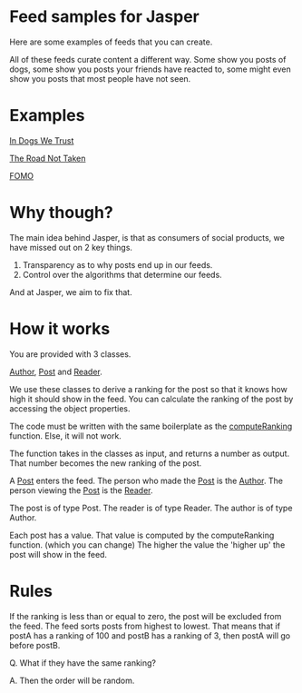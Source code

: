 # Feed samples for Jasper 

Here are some examples of feeds that you can create. 

All of these feeds curate content a different way. Some show you posts of dogs, some show you posts your friends have reacted to, some might even show you posts that most people have not seen. 

# Examples

[In Dogs We Trust](https://github.com/elijahleinkram/feed-samples/blob/master/functions/in_dogs_we_trust.js)

[The Road Not Taken](https://github.com/elijahleinkram/feed-samples/blob/master/functions/the_road_not_taken.js)

[FOMO](https://github.com/elijahleinkram/feed-samples/blob/master/functions/fomo.js)

# Why though?

The main idea behind Jasper, is that as consumers of social products, we have missed out on 2 key things. 

1. Transparency as to why posts end up in our feeds. 
2. Control over the algorithms that determine our feeds. 

And at Jasper, we aim to fix that.

# How it works

You are provided with 3 classes. 

[Author](https://github.com/elijahleinkram/feed-samples/blob/master/classes/author.js), [Post](https://github.com/elijahleinkram/feed-samples/blob/master/classes/post.js) and [Reader](https://github.com/elijahleinkram/feed-samples/blob/master/classes/reader.js).

We use these classes to derive a ranking for the post so that it knows how high it should show in the feed. You can calculate the ranking of the post by accessing the object properties. 

The code must be written with the same boilerplate as the [computeRanking](https://github.com/elijahleinkram/feed-samples/edit/master/ranking/computeRanking) function. Else, it will not work.

The function takes in the classes as input, and returns a number as output. That number becomes the new ranking of the post. 

A [Post](https://github.com/elijahleinkram/feed-samples/blob/master/classes/post.js) enters the feed. The person who made the [Post](https://github.com/elijahleinkram/feed-samples/blob/master/classes/post.js) is the [Author](https://github.com/elijahleinkram/feed-samples/blob/master/classes/author.js). The person viewing the [Post](https://github.com/elijahleinkram/feed-samples/blob/master/classes/post.js) is the [Reader](https://github.com/elijahleinkram/feed-samples/blob/master/classes/reader.js).

The post is of type Post.
The reader is of type Reader.
The author is of type Author.

Each post has a value. That value is computed by the computeRanking function. (which you can change)
The higher the value the 'higher up' the post will show in the feed.

# Rules

If the ranking is less than or equal to zero, the post will be excluded from the feed. The feed sorts posts from highest to lowest. That means that if postA has a ranking of 100 and postB has a ranking of 3, then postA will go before postB. 

Q. What if they have the same ranking?

A. Then the order will be random.









